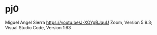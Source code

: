 # pj0
Miguel Angel Sierra
https://youtu.be/J-XOYgBJquU
Zoom, Version 5.9.3;
Visual Studio Code, Version 1.63
